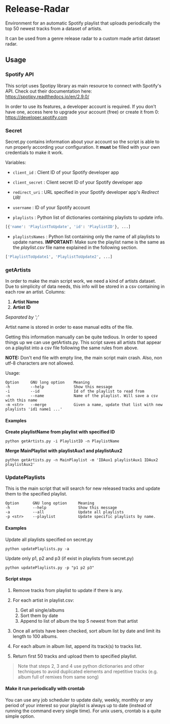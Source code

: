 # Release-Radar

Environment for an automatic Spotify playlist that uploads periodically the top 50 newest tracks from a dataset of artists.

It can be used from a genre release radar to a custom made artist dataset radar.


## Usage
### Spotify API

This script uses Spotipy library as main resource to connect with Spotify's API. Check out their documentation here: https://spotipy.readthedocs.io/en/2.9.0/

In order to use its features, a developer account is required. If you don't have one, access here to upgrade your account (free) or create it from 0: https://developer.spotify.com

### Secret
Secret.py contains information about your account so the script is able to run properly according your configuration. It __must__ be filled with your own credentials to make it work.

Variables:

* `client_id` : Client ID of your Spotify developer app

* `client_secret` : Client secret ID of your Spotify developer app

* `redirect_uri` : URL specified in your Spotify developer app's *Redirect URI*

* `username` : ID of your Spotify account

* `playlists` : Python list of dictionaries containing playlists to update info.

```python
[{'name': 'PlaylistToUpdate', 'id': 'PlaylistID'}, ...]
```
* `playlistsNames` : Python list containing only the name of all playlists to update names. __IMPORTANT:__ Make sure the playlist name is the same as the *playlist.csv* file name explained in the following section.
```python
['PlaylistToUpdate1', 'PlaylistToUpdate2', ...]
```

### getArtists
In order to make the main script work, we need a kind of artists dataset. Due to simplicity of data needs, this info will be stored in a csv containing in each row an artist. Columns:
1. __Artist Name__
2. __Artist ID__

*Separated by ';'*

Artist name is stored in order to ease manual edits of the file.

Getting this information manually can be quite tedious. In order to speed things up we can use getArtists.py. This script saves all artists that appear on a playlist into a csv file following the same rules from above.

__NOTE:__ Don't end file with empty line, the main script main crash. Also, non utf-8 characters are not allowed.

Usage:

```
Option     GNU long option    Meaning
-h         --help             Show this message
-i         --id               Id of the playlist to read from
-n         --name             Name of the playlist. Will save a csv with this name
-m <str>   --merge            Given a name, update that list with new playlists 'id1 name1 ...'
```

#### Examples

__Create playlistName from playlist with specified ID__

```
python getArtists.py -i PlaylistID -n PlaylistName
```

__Merge MainPlaylist with playlistAux1 and playlistAux2__

```
python getArtists.py -n MainPlaylist -m 'IDAux1 playlistAux1 IDAux2 playlistAux2'
```

### UpdatePlaylists

This is the main script that will search for new released tracks and update them to the specified playlist.

```
Option      GNU long option     Meaning
-h          --help              Show this message
-a          --all               Update all playlists
-p <str>    --playlist          Update specific playlists by name.
```
#### Examples

Update all playlists specified on secret.py

```
python updatePlaylists.py -a
```

Update only p1, p2 and p3 (if exist in playlists from secret.py)

```
python updatePlaylists.py -p "p1 p2 p3"
```


#### Script steps
1. Remove tracks from playlist to update if there is any.

2. For each artist in playlist.csv:
    1. Get all single/albums
    2. Sort them by date
    3. Append to list of album the top 5 newest from that artist
3. Once all artists have been checked, sort album list by date and limit its length to 100 albums.
4. For each album in album list, append its track(s) to tracks list.
5. Return first 50 tracks and upload them to specified playlist.

> Note that steps 2, 3 and 4 use python dictionaries and other techniques to avoid duplicated elements and repetitive tracks (e.g. album full of remixes from same song)

#### Make it run periodically with crontab
You can use any job scheduler to update daily, weekly, monthly or any period of your interest so your playlist is always up to date (instead of running the command every single time). For unix users, crontab is a quite simple option.
